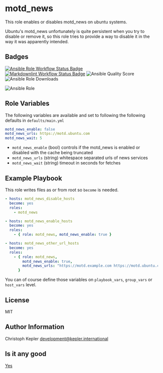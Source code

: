 # motd_news

This role enables or disables motd_news on ubuntu systems.

Ubuntu's motd_news unfortunately is quite persistent when you try to disable or remove it, so this role tries to provide a way to disable it in the way it was apparently intended.

## Badges

[![Ansible Role Workflow Status Badge](https://github.com/marauderxtreme/ansible-role-motd-news/workflows/Ansible%20Role/badge.svg "Ansible Role Workflow Status")](https://github.com/MarauderXtreme/ansible-role-motd-news/actions?query=workflow%3A%22Ansible+Role%22)
[![Markdownlint Workflow Status Badge](https://github.com/marauderxtreme/ansible-role-motd-news/workflows/Markdownlint/badge.svg "Markdownlint Workflow Status")](https://github.com/MarauderXtreme/ansible-role-motd-news/actions?query=workflow%3AMarkdownlint)
![Ansible Quality Score](https://img.shields.io/ansible/quality/51225?label=Galaxy%20Quality%20Score&logo=ansible&labelColor=343b43&logoColor=959da5)
![Ansible Role Downloads](https://img.shields.io/ansible/role/d/51225?label=Galaxy%20Downloads&logo=ansible&labelColor=343b43&logoColor=959da5)

![Ansible Role](https://img.shields.io/ansible/role/51225?label=ansible-galaxy%20install&logo=ansible&labelColor=343b43&logoColor=959da5&link=https://galaxy.ansible.com/marauderxtreme/motd_news)

## Role Variables

The following variables are available and set to following the following defaults in `defaults/main.yml`

```yml
motd_news_enable: false
motd_news_urls: https://motd.ubuntu.com
motd_news_wait: 5
```

- `motd_news_enable` (bool) controls if the motd_news is enabled or disabled with the cache being truncated
- `motd_news_urls` (string) whitespace separated urls of news services
- `motd_news_wait` (string) timeout in seconds for fetches

## Example Playbook

This role writes files as or from root so `become` is needed.

```yml
- hosts: motd_news_disable_hosts
  become: yes
  roles:
    - motd_news

- hosts: motd_news_enable_hosts
  become: yes
  roles:
    - { role: motd_news, motd_news_enable: true }

- hosts: motd_news_other_url_hosts
  become: yes
  roles:
    - { role: motd_news,
        motd_news_enable: true,
        motd_news_urls: "https://motd.example.com https://motd.ubuntu.com"
      }
```

You can of course define those variables on `playbook_vars`, `group_vars` or `host_vars` level.

## License

MIT

## Author Information

Christoph Kepler <development@kepler.international>

## Is it any good

[Yes](https://news.ycombinator.com/item?id=3067434)

